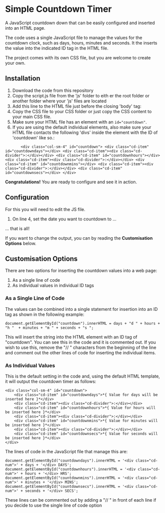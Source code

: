 # Simple Countdown Timer
A JavaScript countdown down that can be easily configured and inserted into an HTML page.

The code uses a single JavaScript file to manage the values for the countdown clock, such as days, hours, minutes and seconds.
It the inserts the value into the indicated ID tag in the HTML file.

The project comes with its own CSS file, but you are welcome to create your own.

## Installation
1. Download the code from this repository
2. Copy the script.js file from the 'js' folder to eith er the root folder or another folder where your 'js' files are located
3. Add this line to the HTML file just before the closing 'body' tag:
	<script type='text/javascript' src='path/to/your/js/script.js'></script>
4. Copy the CSS file to your CSS folder or just copy the CSS content to your main CSS file.
5. Make sure your HTML file has an element with an `id="countdown"`.
6. If you are using the default individual elements, also make sure your HTML file contacts the following 'divs' inside the element with the ID of 'countdown' like so.:

`		<div class="col-sm-4" id="countdown">
			<div class="cd-item" id="countdowndays"></div>
			<div class="cd-item"><div class="cd-divider">:</div></div>
			<div class="cd-item" id="countdownhours"></div>
			<div class="cd-item"><div class="cd-divider">:</div></div>
			<div class="cd-item" id="countdownmins"></div>
			<div class="cd-item"><div class="cd-divider">:</div></div>
			<div class="cd-item" id="countdownsecs"></div>
		</div>`

**Congratulations!** You are ready to configure and see it in action.

## Configuration
For this you will need to edit the JS file.
1. On line 4, set the date you want to countdown to ...

... that is all!

If you want to change the output, you can by reading the **Customisation Options** below.

## Customisation Options
There are two options for inserting the countdown values into a web page:

1. As a single line of code
2. As individual values in individual ID tags 

### As a Single Line of Code
The values can be combined into a single statement for insertion into an ID tag as shown in the following example:

    document.getElementById("countdown").innerHTML = days + "d " + hours + "h "  + minutes + "m " + seconds + "s ";

This will insert the string into the HTML element with an ID tag of "countdown".
You can see this in the code and it is commented out.
If you wish to use this, remove the "// " characters from the beginning of the line and comment out the other lines of code for inserting the individual items.

### As Individual Values
This is the default setting in the code and, using the default HTML template, it will output the countdown timer as follows:

	<div class="col-sm-4" id="countdown">
		<div class="cd-item" id="countdowndays">*{ Value for days will be inserted here }*</div>
		<div class="cd-item"><div class="cd-divider">:</div></div>
		<div class="cd-item" id="countdownhours">*{ Value for hours will be inserted here }*</div>
		<div class="cd-item"><div class="cd-divider">:</div></div>
		<div class="cd-item" id="countdownmins">*{ Value for minutes will be inserted here }*</div>
		<div class="cd-item"><div class="cd-divider">:</div></div>
		<div class="cd-item" id="countdownsecs">*{ Value for seconds will be inserted here }*</div>
	</div>

The lines of code in the JavaScript file that manage this are:

	document.getElementById("countdowndays").innerHTML = '<div class="cd-num">' + days + '</div> DAYS';
    document.getElementById("countdownhours").innerHTML = '<div class="cd-num">' + hours + '</div> HRS';
    document.getElementById("countdownmins").innerHTML = '<div class="cd-num">' + minutes + '</div> MINS';
    document.getElementById("countdownsecs").innerHTML = '<div class="cd-num">' + seconds + '</div> SECS';

These lines can be commented out by adding a "// " in front of each line if you decide to use the single line of code option